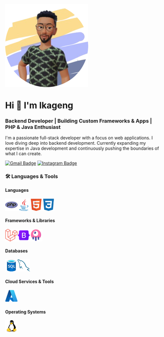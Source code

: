 <img src="Avatar.png"/>

#  Hi 👋 I'm Ikageng
### Backend Developer | Building Custom Frameworks & Apps | PHP & Java Enthusiast
I'm a passionate full-stack developer with a focus on web applications. I love diving deep into backend development. Currently expanding my expertise in Java development and continuously pushing the boundaries of what I can create.


[![Gmail Badge](https://img.shields.io/badge/-ikageng-c14438?style=flat&logo=Gmail&logoColor=white&link=mailto:tladiomphile@gmail.com)](mailto:tladiomphile@gmail.com)
[![Instagram Badge](https://img.shields.io/badge/-@ikageng.sa-blue?style=flat&logo=instagram&logoColor=white&link=https://instagram.com/ikageng.sa/)](https://instagram.com/ikageng.sa)


 
 
### 🛠️ Languages & Tools

#### Languages
<div style="display: flex; flex-direction: row;">
  <span><img src="https://github.com/devicons/devicon/blob/master/icons/php/php-original.svg" title="PHP"  alt="PHP" width="40" height="40"/></span>
  <span><img src="https://github.com/devicons/devicon/blob/master/icons/java/java-original.svg" title="Java"  alt="Java" width="40" height="40"/></span>
  <span><img src="https://github.com/devicons/devicon/blob/master/icons/html5/html5-original.svg" title="HTML5" alt="HTML" width="40" height="40"/></span>
  <span><img src="https://github.com/devicons/devicon/blob/master/icons/css3/css3-plain.svg" title="CSS3" alt="CSS" width="40" height="40"/></span>
</div>

#### Frameworks & Libraries 

<div style="display: flex; flex-direction: row;"> <span><img src="https://github.com/devicons/devicon/blob/master/icons/laravel/laravel-original.svg" title="Laravel"  alt="Laravel" width="40" height="40"/></span>
 <span><img src="https://github.com/devicons/devicon/blob/master/icons/bootstrap/bootstrap-original.svg" title="Bootstrap"  alt="Bootstrap" width="40" height="40"/></span>
 <span><img src="https://github.com/devicons/devicon/blob/master/icons/livewire/livewire-original.svg" title="Livewire"  alt="Livewire" width="40" height="40"/></span>
</div>

#### Databases
<div style="display: flex; flex-direction: row;">
<span><img src="https://github.com/devicons/devicon/blob/master/icons/azuresqldatabase/azuresqldatabase-original.svg" title="Azure SQL"  alt="Azure SQL" width="40" height="40"/></span>
  <span><img src="https://github.com/devicons/devicon/blob/master/icons/mysql/mysql-original.svg" title="MySQL"  alt="MySQL" width="40" height="40"/></span>
</div>

#### Cloud Services & Tools
<div style="display: flex; flex-direction: row;">
  <span><img src="https://github.com/devicons/devicon/blob/master/icons/azure/azure-original.svg" title="Azure"  alt="Azure" width="40" height="40"/></span>
</div>

#### Operating Systems
<div style="display: flex; flex-direction: row;">
 <span><img src="https://github.com/devicons/devicon/blob/master/icons/linux/linux-original.svg" title="Linux"  alt="Linux" width="40" height="40"/></span>
</div>
